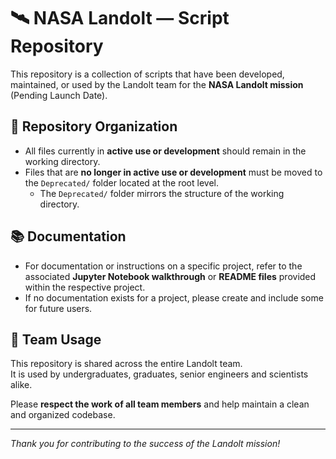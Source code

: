 # 🛰️ NASA Landolt — Script Repository

This repository is a collection of scripts that have been developed, maintained, or used by the Landolt team for the **NASA Landolt mission** (Pending Launch Date).

## 📁 Repository Organization

- All files currently in **active use or development** should remain in the working directory.
- Files that are **no longer in active use or development** must be moved to the `Deprecated/` folder located at the root level.
  - The `Deprecated/` folder mirrors the structure of the working directory.

## 📚 Documentation

- For documentation or instructions on a specific project, refer to the associated **Jupyter Notebook walkthrough** or **README files** provided within the respective project.
- If no documentation exists for a project, please create and include some for future users.

## 👥 Team Usage

This repository is shared across the entire Landolt team.  
It is used by undergraduates, graduates, senior engineers and scientists alike.

Please **respect the work of all team members** and help maintain a clean and organized codebase.

---

*Thank you for contributing to the success of the Landolt mission!*
